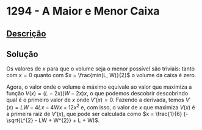 # 1294 - A Maior e Menor Caixa

## [Descrição](https://www.beecrowd.com.br/judge/pt/problems/view/1294)

## Solução

Os valores de $x$ para que o volume seja o menor possível são triviais: tanto com $x = 0$ quanto com $x = \frac{min(L, W)}{2}$ o volume da caixa é zero.

Agora, o valor onde o volume é máximo equivale ao valor que maximiza a função $V(x) = (L - 2x)(W - 2x)x$, o que podemos descobrir descobrindo qual é o primeiro valor de $x$ onde $V'(x) = 0$. Fazendo a derivada, temos $V'(x) = LW - 4Lx - 4Wx + 12x^{2}$ e, com isso, o valor de $x$ que maximiza $V(x)$ é a primeira raiz de $V'(x)$, que pode ser calculada como $x = \frac{1}{6} (-\sqrt{L^{2} - LW + W^{2}} + L + W)$.